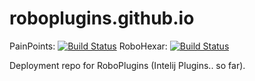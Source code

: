 # roboplugins.github.io

PainPoints: [![Build Status](https://travis-ci.org/RoboPlugins/PainPoints.svg?branch=master)](https://travis-ci.org/RoboPlugins/PainPoints)
RoboHexar: [![Build Status](https://travis-ci.org/RoboPlugins/RoboHexar.svg?branch=master)](https://travis-ci.org/RoboPlugins/RoboHexar)

Deployment repo for RoboPlugins (Intelij Plugins.. so far). 

